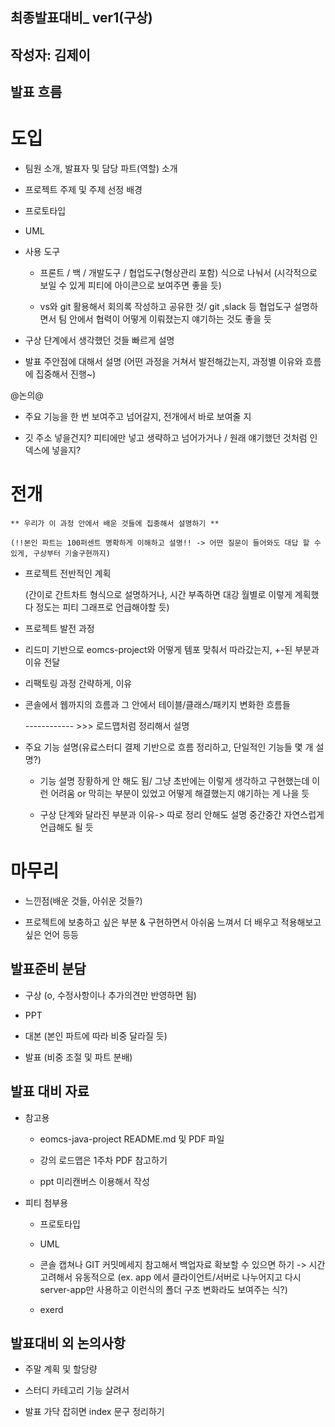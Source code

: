 ## 최종발표대비_ ver1(구상)

## 작성자: 김제이

## 발표 흐름

# 도입

- 팀원 소개, 발표자 및 담당 파트(역할) 소개

- 프로젝트 주제 및 주제 선정 배경

- 프로토타입

- UML

- 사용 도구

	- 프론트 / 백 / 개발도구 / 협업도구(형상관리 포함) 식으로 나눠서
		(시각적으로 보일 수 있게 피티에 아이콘으로 보여주면 좋을 듯)

	- vs와 git 활용해서 회의록 작성하고 공유한 것/ git ,slack 등 협업도구 설명하면서 팀 안에서 협력이 어떻게 이뤄졌는지 얘기하는 것도 좋을 듯

* 구상 단계에서 생각했던 것들 빠르게 설명

* 발표 주안점에 대해서 설명
	(어떤 과정을 거쳐서 발전해갔는지, 과정별 이유와 흐름에 집중해서 진행~)


@논의@ 

- 주요 기능을 한 번 보여주고 넘어갈지, 전개에서 바로 보여줄 지

- 깃 주소 넣을건지? 피티에만 넣고 생략하고 넘어가거나 / 원래 얘기했던 것처럼 인덱스에 넣을지?


# 전개 

	** 우리가 이 과정 안에서 배운 것들에 집중해서 설명하기 **

	(!!본인 파트는 100퍼센트 명확하게 이해하고 설명!! -> 어떤 질문이 들어와도 대답 할 수 있게, 구상부터 기술구현까지)

- 프로젝트 전반적인 계획

	(간이로 간트차트 형식으로 설명하거나, 시간 부족하면 대강 월별로 이렇게 계획했다 정도는 피티 그래프로 언급해야할 듯)

- 프로젝트 발전 과정

- 리드미 기반으로 eomcs-project와 어떻게 템포 맞춰서 따라갔는지, +-된 부분과 이유 전달

- 리팩토링 과정 간략하게, 이유

- 콘솔에서 웹까지의 흐름과 그 안에서 테이블/클래스/패키지 변화한 흐름들

	------------ >>> 로드맵처럼 정리해서 설명

- 주요 기능 설명(유료스터디 결제 기반으로 흐름 정리하고, 단일적인 기능들 몇 개 설명?)

	* 기능 설명 장황하게 안 해도 됨/ 
	그냥 초반에는 이렇게 생각하고 구현했는데 이런 어려움 or 막히는 부분이 있었고 어떻게 해결했는지 얘기하는 게 나을 듯

	* 구상 단계와 달라진 부분과 이유-> 따로 정리 안해도 설명 중간중간 자연스럽게 언급해도 될 듯


# 마무리

- 느낀점(배운 것들, 아쉬운 것들?)

- 프로젝트에 보충하고 싶은 부분 & 구현하면서 아쉬움 느껴서 더 배우고 적용해보고 싶은 언어 등등


## 발표준비 분담

- 구상 (o, 수정사항이나 추가의견만 반영하면 됨)

- PPT

- 대본 (본인 파트에 따라 비중 달라질 듯)

- 발표 (비중 조절 및 파트 분배)

## 발표 대비 자료

* 참고용

	- eomcs-java-project README.md 및 PDF 파일

	- 강의 로드맵은 1주차 PDF 참고하기

	- ppt 미리캔버스 이용해서 작성 

* 피티 첨부용

	- 프로토타입
	
	- UML

	- 콘솔 캡쳐나 GIT 커밋메세지 참고해서 백업자료 확보할 수 있으면 하기
		-> 시간 고려해서 유동적으로 
		(ex. app 에서 클라이언트/서버로 나누어지고 다시 server-app만 사용하고 이런식의 폴더 구조 변화라도 보여주는 식?)

	- exerd


## 발표대비 외 논의사항

- 주말 계획 및 할당량

- 스터디 카테고리 기능 살려서

- 발표 가닥 잡히면 index 문구 정리하기

